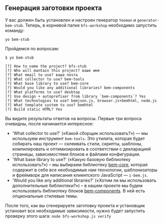 ## Генерация заготовки проекта

У вас должен быть установлен и настроен генератор `Yeoman` и `generator-bem-stub`.
Теперь, в корневой папке `bfs-workshop`  необходимо запустить команду:

```
yo bem-stub
```

Пройдемся по вопросам:

```
$ yo bem-stub

[?] How to name the project? bfs-stub
[?] Who will mantain this project? ваше имя
[?] What email to use? ваша почта
[?] What collector to use? bem-tools
[?] What base library to use? bem-core
[?] Would you like any additional libraries? bem-components
[?] What platforms to use? desktop
[?] Use design + autoprefixer from library `bem-components`? Yes
[?] What technologies to use? bemjson.js, browser.js+bemhtml, node.js
[?] What template system to use? bemhtml
[?] Build static HTML? Yes
```

Вы видите результаты ответов на вопросы. Первые три вопроса очевидны, после начинается интересное:

* 'What collector to use?' («Какой сборщик использовать?») — мы используем инструмент `bem-tools`. Это утилита, которая будет собирать наш проект — склеивать стили, скрипты, шаблоны, компилировать и оптимизировать в соответствии с декларацией страницы, зависимостями блоков и файлами конфигурации.
* 'What base library to use?' («Какую базовую библиотеку использовать?») – мы выбираем библиотеку [bem-core](http://ru.bem.info/libs/bem-core/), которая содержит в себе все необходимые нам технологии, шаблонизаторы и фреймворк для написания клиентского JavaScript — `i-bem.js`.
* 'Would you like any additional libraries?' («Хотим ли мы использовать дополнительные библиотеки?») – в нашем проекте мы будем использовать библиотеку блоков [bem-components](http://ru.bem.info/libs/bem-components/). В ней есть опциональные стилевые темы.

После того, как вы сгенерируете заготовку проекта и установщик установит все необходимые зависимости, нужно будет запустить проверку этого шага:
`node bfs-workshop.js verify`
